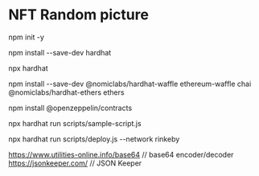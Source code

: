 # NFT Random picture


npm init -y


npm install --save-dev hardhat


npx hardhat


npm install --save-dev @nomiclabs/hardhat-waffle ethereum-waffle chai @nomiclabs/hardhat-ethers ethers



npm install @openzeppelin/contracts


npx hardhat run scripts/sample-script.js


npx hardhat run scripts/deploy.js --network rinkeby



https://www.utilities-online.info/base64  // base64 encoder/decoder
https://jsonkeeper.com/   // JSON Keeper 

